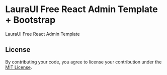# LauraUI Free React Admin Template + Bootstrap

LauraUI Free React Admin Template

## License

By contributing your code, you agree to license your contribution under the [MIT License](LICENSE).
